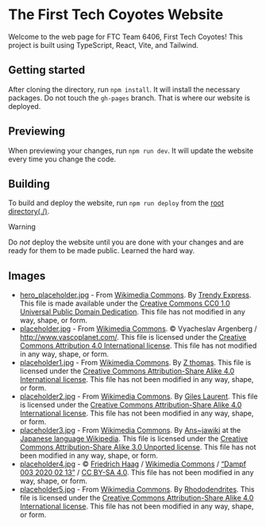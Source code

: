# The First Tech Coyotes Website

Welcome to the web page for FTC Team 6406, First Tech Coyotes!
This project is built using TypeScript, React, Vite, and Tailwind.

## Getting started

After cloning the directory, run `npm install`. It will install the necessary packages.
Do not touch the `gh-pages` branch. That is where our website is deployed.

## Previewing

When previewing your changes, run `npm run dev`. It will update the website every time you change the code.

## Building

To build and deploy the website, run `npm run deploy` from the [root directory(./)](./).

> [!Warning]
> Do _not_ deploy the website until you are done with your changes and are ready for them to be made public.
> Learned the hard way.

## Images

- [hero_placeholder.jpg](/public/assets/hero_placeholder.jpg) - From [Wikimedia Commons](https://commons.wikimedia.org/wiki/File:Man_Atop_A_Mountain_(187811195).jpeg). By [Trendy Express](https://500px.com/trendyexpress). This file is made available under the [Creative Commons CC0 1.0 Universal Public Domain Dedication](https://creativecommons.org/publicdomain/zero/1.0/deed.en). This file has not modified in any way, shape, or form.
- [placeholder.jpg](/public/assets/gallery/placeholder.jpg) - From [Wikimedia Commons](https://commons.wikimedia.org/wiki/File:Himalayas,_Ama_Dablam,_Nepal.jpg). © Vyacheslav Argenberg / <http://www.vascoplanet.com/>. This file is licensed under the [Creative Commons Attribution 4.0 International license](https://creativecommons.org/licenses/by/4.0/deed.en). This file has not modified in any way, shape, or form.
- [placeholder1.jpg](/public/assets/gallery/placeholder1.jpg) - From [Wikimedia Commons](https://commons.wikimedia.org/wiki/File:WTB_20220723_Ulrichsberg_Aussichtsturm_Alpenblick_9792.jpg). By [Z thomas](https://commons.wikimedia.org/wiki/User:Z_thomas). This file is licensed under the [Creative Commons Attribution-Share Alike 4.0 International license](https://creativecommons.org/licenses/by-sa/4.0/deed.en). This file has not been modified in any way, shape, or form.
- [placeholder2.jpg](/public/assets/gallery/placeholder2.jpg) -
  From [Wikimedia Commons](https://commons.wikimedia.org/wiki/File:001_Golden_jackal_and_azureum_flowers_in_Jim_Corbett_National_Park_Photo_by_Giles_Laurent.jpg). By [Giles Laurent](https://commons.wikimedia.org/wiki/User:Giles_Laurent). This file is licensed under the [Creative Commons Attribution-Share Alike 4.0 International license](https://creativecommons.org/licenses/by-sa/4.0/deed.en). This file has not been modified in any way, shape, or form.
- [placeholder3.jpg](/public/assets/gallery/placeholder3.jpg) - From [Wikimedia Commons](https://commons.wikimedia.org/wiki/File:Lycoris_radiata_Ans1.jpg). By [Ans~jawiki](https://ja.wikipedia.org/wiki/%E5%88%A9%E7%94%A8%E8%80%85:Ans~jawiki) at the [Japanese language Wikipedia](https://ja.wikipedia.org/wiki/). This file is licensed under the [Creative Commons Attribution-Share Alike 3.0 Unported license](https://creativecommons.org/licenses/by-sa/3.0/deed.en). This file has not been modified in any way, shape, or form.
- [placeholder4.jpg](/public/assets/gallery/placeholder4.jpg) - © [Friedrich Haag](https://commons.wikimedia.org/wiki/User:F._Riedelio) / [Wikimedia Commons](https://commons.wikimedia.org/wiki/Main_Page) / [“Dampf 003 2020 02 13”](https://commons.wikimedia.org/wiki/File:Dampf_003_2020_02_13.jpg) / [CC BY-SA 4.0](https://creativecommons.org/licenses/by-sa/4.0/). This file has not been modified in any way, shape, or form.
- [placeholder5.jpg](/public/assets/gallery/placeholder5.jpg) - From [Wikimedia Commons](https://commons.wikimedia.org/wiki/File:Waterworks_Museum_-_defunct_Chestnut_Hill_Pumping_Station_(85495s)bw.jpg). By [Rhododendrites](https://commons.wikimedia.org/wiki/User:Rhododendrites). This file is licensed under the [Creative Commons Attribution-Share Alike 4.0 International license](https://creativecommons.org/licenses/by-sa/4.0/deed.en). This file has not been modified in any way, shape, or form.
